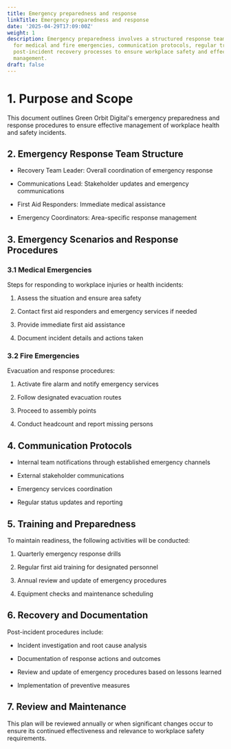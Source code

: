 ```yaml
---
title: Emergency preparedness and response
linkTitle: Emergency preparedness and response
date: '2025-04-29T17:09:00Z'
weight: 1
description: Emergency preparedness involves a structured response team, procedures
  for medical and fire emergencies, communication protocols, regular training, and
  post-incident recovery processes to ensure workplace safety and effective incident
  management.
draft: false
---
```



<!-- Unsupported block type: table_of_contents -->

# 1. Purpose and Scope

This document outlines Green Orbit Digital's emergency preparedness and response procedures to ensure effective management of workplace health and safety incidents.

## 2. Emergency Response Team Structure

- Recovery Team Leader: Overall coordination of emergency response

- Communications Lead: Stakeholder updates and emergency communications

- First Aid Responders: Immediate medical assistance

- Emergency Coordinators: Area-specific response management

## 3. Emergency Scenarios and Response Procedures

### 3.1 Medical Emergencies

Steps for responding to workplace injuries or health incidents:

1. Assess the situation and ensure area safety

1. Contact first aid responders and emergency services if needed

1. Provide immediate first aid assistance

1. Document incident details and actions taken

### 3.2 Fire Emergencies

Evacuation and response procedures:

1. Activate fire alarm and notify emergency services

1. Follow designated evacuation routes

1. Proceed to assembly points

1. Conduct headcount and report missing persons

## 4. Communication Protocols

- Internal team notifications through established emergency channels

- External stakeholder communications

- Emergency services coordination

- Regular status updates and reporting

## 5. Training and Preparedness

To maintain readiness, the following activities will be conducted:

1. Quarterly emergency response drills

1. Regular first aid training for designated personnel

1. Annual review and update of emergency procedures

1. Equipment checks and maintenance scheduling

## 6. Recovery and Documentation

Post-incident procedures include:

- Incident investigation and root cause analysis

- Documentation of response actions and outcomes

- Review and update of emergency procedures based on lessons learned

- Implementation of preventive measures

## 7. Review and Maintenance

This plan will be reviewed annually or when significant changes occur to ensure its continued effectiveness and relevance to workplace safety requirements.